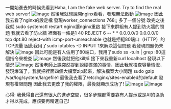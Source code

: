  一開始進去的時候先看到Haha, I am the fake web server. Try to find the real web server!
![image](https://github.com/user-attachments/assets/8420d254-9412-4529-9040-322a164d616b)
然後我就想說開nginx看看，發現無法啟動
![image](https://github.com/user-attachments/assets/bc1f5c34-e3d3-48d9-ae09-29efa92f9695)
因此我去看了nginx的設定檔
發現worker_connections 768;; 多了一個分號
改完之後我就 sudo systemctl restart nginx讓nginx重啟
接下來群組有人提到防火牆的問題
我就去看了防火牆
裡面有一條是1    40 REJECT     6    --  *      *       0.0.0.0/0            0.0.0.0/0            tcp dpt:80 reject-with icmp-port-unreachable
也就是拒絕80端口（HTTP）的TCP流量
因此我用了sudo iptables -D INPUT 1來解決這個問題
我發現問題仍未解決
![image](https://github.com/user-attachments/assets/c17d1d3b-169f-46ed-ad54-a78a10b175d3)
因此可能是有人佔用了80端口，我用了sudo ss -tuln | grep :80這個指令來檢查
![image](https://github.com/user-attachments/assets/7a51ffd0-f2b9-4996-837f-6b9ee1e6745d)
然後我就把他kill掉
接下來我重新curl localhost
發現以下情況
![image](https://github.com/user-attachments/assets/d7c7985b-d820-4b9b-aa8d-ed1d682c8be7)
然後老師上課突然提到說硬碟滿的事情，因此我就檢查容量情況，發現爆滿了，我就把裡面四個大檔案zip起來，解決檔案大小問題
sudo gzip /var/log/system/largefile1
最後我去看了/etc/nginx/sites-enabled的default 發現有權限問題
因此我去更改了我的權限，最後就顯示成功了!
![image](https://github.com/user-attachments/assets/5f977aee-a04d-48ea-a532-094a70700197)
![image](https://github.com/user-attachments/assets/ecf49e64-e894-4fe6-a704-a07897a42b62)


心得:
我覺得自己還有很大的進步空間，很多步驟都需要靠有人提示或是AI的協助才得以完成，應該要再精進自己!


